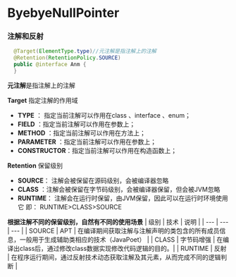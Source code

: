 # ByebyeNullPointer

### 注解和反射
```java
  @Target(ElementType.type)//元注解是指注解上的注解
  @Retention(RetentionPolicy.SOURCE)
  public @interface Anm {
  }
```
**元注解**是指注解上的注解

**Target** 指定注解的作用域
- **TYPE** ： 指定当前注解可以作用在class 、interface 、enum；
- **FIELD** ：指定当前注解可以作用在参数上；
- **METHOD** ：指定当前注解可以作用在方法上；
- **PARAMETER** ：指定当前注解可以作用在参数上；
- **CONSTRUCTOR**：指定当前注解可以作用在构造函数上；

**Retention** 保留级别
- **SOURCE**： 注解会被保留在源码级别，会被编译器忽略
- **CLASS** ：注解会被保留在字节码级别，会被编译器保留，但会被JVM忽略
- **RUNTIME**： 注解会在运行时保留，由JVM保留，因此可以在运行时环境使用它
即： RUNTIME>CLASS>SOURCE 

**根据注解不同的保留级别，自然有不同的使用场景**
|  级别   | 技术  | 说明  |
| --- | --- | --- |
| SOURCE  |  APT  | 在编译期间获取注解与注解声明的类包含的所有成员信息，一般用于生成辅助类相应的技术（JavaPoet）  |
| CLASS | 字节码增强 | 在编译出class后，通过修改class数据实现修改代码逻辑的目的。|
| RUNTIME  | 反射 | 在程序运行期间，通过反射技术动态获取注解及其元素，从而完成不同的逻辑判断 |

